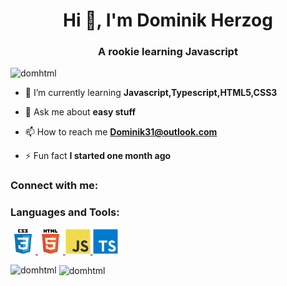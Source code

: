 <h1 align="center">Hi 👋, I'm Dominik Herzog</h1>
<h3 align="center">A rookie learning Javascript</h3>

<p align="left"> <img src="https://komarev.com/ghpvc/?username=domhtml&label=Profile%20views&color=0e75b6&style=flat" alt="domhtml" /> </p>

- 🌱 I’m currently learning **Javascript,Typescript,HTML5,CSS3**

- 💬 Ask me about **easy stuff**

- 📫 How to reach me **Dominik31@outlook.com**

- ⚡ Fun fact **I started one month ago**

<h3 align="left">Connect with me:</h3>
<p align="left">
</p>

<h3 align="left">Languages and Tools:</h3>
<p align="left"> <a href="https://www.w3schools.com/css/" target="_blank" rel="noreferrer"> <img src="https://raw.githubusercontent.com/devicons/devicon/master/icons/css3/css3-original-wordmark.svg" alt="css3" width="40" height="40"/> </a> <a href="https://www.w3.org/html/" target="_blank" rel="noreferrer"> <img src="https://raw.githubusercontent.com/devicons/devicon/master/icons/html5/html5-original-wordmark.svg" alt="html5" width="40" height="40"/> </a> <a href="https://developer.mozilla.org/en-US/docs/Web/JavaScript" target="_blank" rel="noreferrer"> <img src="https://raw.githubusercontent.com/devicons/devicon/master/icons/javascript/javascript-original.svg" alt="javascript" width="40" height="40"/> </a> <a href="https://www.typescriptlang.org/" target="_blank" rel="noreferrer"> <img src="https://raw.githubusercontent.com/devicons/devicon/master/icons/typescript/typescript-original.svg" alt="typescript" width="40" height="40"/> </a> </p>

<p><img align="left" src="https://github-readme-stats.vercel.app/api/top-langs?username=domhtml&show_icons=true&locale=en&layout=compact" alt="domhtml" /></p>

<p>&nbsp;<img align="center" src="https://github-readme-stats.vercel.app/api?username=domhtml&show_icons=true&locale=en" alt="domhtml" /></p>
